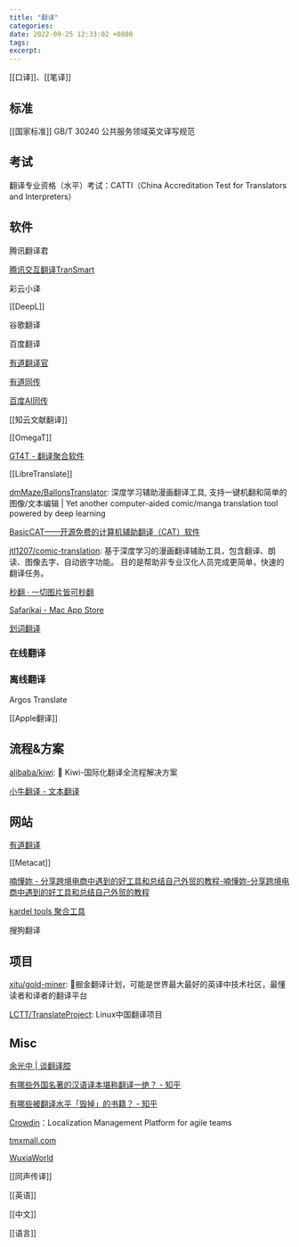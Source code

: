 ```yaml
---
title: "翻译"
categories: 
date: 2022-09-25 12:33:02 +0800
tags: 
excerpt: 
---
```


[[口译]]、[[笔译]]


## 标准

[[国家标准]] GB/T 30240 公共服务领域英文译写规范



## 考试

翻译专业资格（水平）考试：CATTI（China Accreditation Test for Translators and Interpreters）

## 软件

腾讯翻译君

[腾讯交互翻译TranSmart](https://transmart.qq.com/zh-CN/download)

彩云小译

[[DeepL]]

谷歌翻译

百度翻译

[有道翻译官](https://fanyiguan.youdao.com/)

[有道同传](https://tongchuan.youdao.com/)

[百度AI同传](https://tongchuan.baidu.com)

[[知云文献翻译]]

[[OmegaT]]

[GT4T - 翻译聚合软件](https://apps.gt4t.cn/)

[[LibreTranslate]]

[dmMaze/BallonsTranslator](https://github.com/dmMaze/BallonsTranslator): 深度学习辅助漫画翻译工具, 支持一键机翻和简单的图像/文本编辑 | Yet another computer-aided comic/manga translation tool powered by deep learning

[BasicCAT——开源免费的计算机辅助翻译（CAT）软件](https://www.basiccat.org/zh/)

[jtl1207/comic-translation](https://github.com/jtl1207/comic-translation): 基于深度学习的漫画翻译辅助工具，包含翻译、朗读、图像去字、自动嵌字功能。 目的是帮助非专业汉化人员完成更简单，快速的翻译任务。

[秒翻 · 一切图片皆可秒翻](http://personal.miaotranslation.com/)

[Safarikai - Mac App Store](https://apps.apple.com/app/safarikai/id1437951175)

[划词翻译](https://hcfy.app/)

### 在线翻译


### 离线翻译

Argos Translate

[[Apple翻译]]

## 流程&方案

[alibaba/kiwi](https://github.com/alibaba/kiwi): 🐤 Kiwi-国际化翻译全流程解决方案

[小牛翻译 - 文本翻译](https://niutrans.com/trans?type=text)

## 网站

[有道翻译](https://fanyi.youdao.com/)



[[Metacat]]

[喃懂妳 - 分享跨境电商中遇到的好工具和总结自己外贸的教程-喃懂妳-分享跨境电商中遇到的好工具和总结自己外贸的教程](https://www.nandongni.com/)

[kardel tools 聚合工具](https://tools.kardel.xyz/online)

搜狗翻译

## 项目

[xitu/gold-miner](https://github.com/xitu/gold-miner): 🥇掘金翻译计划，可能是世界最大最好的英译中技术社区，最懂读者和译者的翻译平台

[LCTT/TranslateProject](https://github.com/LCTT/TranslateProject): Linux中国翻译项目

## Misc

[余光中 | 谈翻译腔](https://mp.weixin.qq.com/s/jd7t5kwe_6eqiVKSOjc2Bw)

[有哪些外国名著的汉语译本堪称翻译一绝？ - 知乎](https://www.zhihu.com/question/287138973)

[有哪些被翻译水平「毁掉」的书籍？ - 知乎](https://www.zhihu.com/question/20104562)

[Crowdin](https://crowdin.com/)：Localization Management Platform for agile teams

[tmxmall.com](https://www.tmxmall.com/)

[WuxiaWorld](https://www.wuxiaworld.com/)

[[同声传译]]

[[英语]]

[[中文]]

[[语言]]

